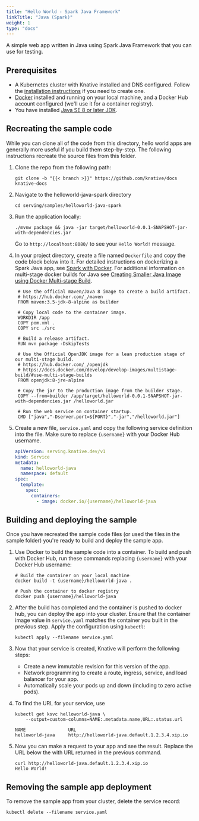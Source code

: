 ```yaml
---
title: "Hello World - Spark Java Framework"
linkTitle: "Java (Spark)"
weight: 1
type: "docs"
---
```


A simple web app written in Java using Spark Java Framework that you can use for
testing.

## Prerequisites

- A Kubernetes cluster with Knative installed and DNS configured. Follow the
  [installation instructions](https://github.com/knative/docs/blob/master/install/README.md)
  if you need to create one.
- [Docker](https://www.docker.com) installed and running on your local machine,
  and a Docker Hub account configured (we'll use it for a container registry).
- You have installed
  [Java SE 8 or later JDK](http://www.oracle.com/technetwork/java/javase/downloads/index.html).

## Recreating the sample code

While you can clone all of the code from this directory, hello world apps are
generally more useful if you build them step-by-step. The following instructions
recreate the source files from this folder.

1. Clone the repo from the following path:

   ```shell
   git clone -b "{{< branch >}}" https://github.com/knative/docs knative-docs
   ```

2. Navigate to the helloworld-java-spark directory

   ```shell
   cd serving/samples/helloworld-java-spark
   ```

3. Run the application locally:

   ```shell
   ./mvnw package && java -jar target/helloworld-0.0.1-SNAPSHOT-jar-with-dependencies.jar
   ```

   Go to `http://localhost:8080/` to see your `Hello World!` message.

4. In your project directory, create a file named `Dockerfile` and copy the code
   block below into it. For detailed instructions on dockerizing a Spark Java
   app, see [Spark with Docker](http://sparkjava.com/tutorials/docker). For
   additional information on multi-stage docker builds for Java see
   [Creating Smaller Java Image using Docker Multi-stage Build](http://blog.arungupta.me/smaller-java-image-docker-multi-stage-build/).

   ```docker
    # Use the official maven/Java 8 image to create a build artifact.
    # https://hub.docker.com/_/maven
    FROM maven:3.5-jdk-8-alpine as builder

    # Copy local code to the container image.
    WORKDIR /app
    COPY pom.xml .
    COPY src ./src

    # Build a release artifact.
    RUN mvn package -DskipTests

    # Use the Official OpenJDK image for a lean production stage of our multi-stage build.
    # https://hub.docker.com/_/openjdk
    # https://docs.docker.com/develop/develop-images/multistage-build/#use-multi-stage-builds
    FROM openjdk:8-jre-alpine

    # Copy the jar to the production image from the builder stage.
    COPY --from=builder /app/target/helloworld-0.0.1-SNAPSHOT-jar-with-dependencies.jar /helloworld.jar

    # Run the web service on container startup.
    CMD ["java","-Dserver.port=${PORT}","-jar","/helloworld.jar"]
   ```

5. Create a new file, `service.yaml` and copy the following service definition
   into the file. Make sure to replace `{username}` with your Docker Hub
   username.

   ```yaml
   apiVersion: serving.knative.dev/v1
   kind: Service
   metadata:
     name: helloworld-java
     namespace: default
   spec:
     template:
       spec:
         containers:
           - image: docker.io/{username}/helloworld-java
   ```

## Building and deploying the sample

Once you have recreated the sample code files (or used the files in the sample
folder) you're ready to build and deploy the sample app.

1. Use Docker to build the sample code into a container. To build and push with
   Docker Hub, run these commands replacing `{username}` with your Docker Hub
   username:

   ```shell
   # Build the container on your local machine
   docker build -t {username}/helloworld-java .

   # Push the container to docker registry
   docker push {username}/helloworld-java
   ```

1. After the build has completed and the container is pushed to docker hub, you
   can deploy the app into your cluster. Ensure that the container image value
   in `service.yaml` matches the container you built in the previous step. Apply
   the configuration using `kubectl`:

   ```shell
   kubectl apply --filename service.yaml
   ```

1. Now that your service is created, Knative will perform the following steps:

   - Create a new immutable revision for this version of the app.
   - Network programming to create a route, ingress, service, and load balancer
     for your app.
   - Automatically scale your pods up and down (including to zero active pods).

1. To find the URL for your service, use

   ```shell
   kubectl get ksvc helloworld-java \
       --output=custom-columns=NAME:.metadata.name,URL:.status.url

   NAME                URL
   helloworld-java     http://helloworld-java.default.1.2.3.4.xip.io
   ```

1. Now you can make a request to your app and see the result. Replace the URL
   below the with URL returned in the previous command.

   ```shell
   curl http://helloworld-java.default.1.2.3.4.xip.io
   Hello World!
   ```

## Removing the sample app deployment

To remove the sample app from your cluster, delete the service record:

```shell
kubectl delete --filename service.yaml
```
